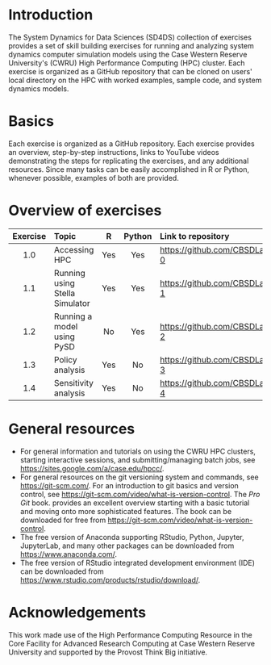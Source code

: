 # Introduction

The System Dynamics for Data Sciences (SD4DS) collection of exercises provides a set of skill building exercises for running and analyzing system dynamics computer simulation models using the Case Western Reserve University's (CWRU) High Performance Computing (HPC) cluster.  Each exercise is organized as a GitHub repository that can be cloned on users' local directory on the HPC with worked examples, sample code, and system dynamics models. 

# Basics

Each exercise is organized as a GitHub repository. Each exercise provides an overview, step-by-step instructions, links to YouTube videos demonstrating the steps for replicating the exercises, and any additional resources. Since many tasks can be easily accomplished in R or Python, whenever possible, examples of both are provided. 

# Overview of exercises

| Exercise     | Topic  | R     | Python | Link to repository |  
| :---:        |:-------| :---: | :---:  |:-------------------| 
| 1.0 | Accessing HPC | Yes | Yes | https://github.com/CBSDLab/sd4ds_1-0 |
| 1.1 | Running using Stella Simulator | Yes | Yes | https://github.com/CBSDLab/SD4DS_1-1 |
| 1.2 | Running a model using PySD | No | Yes | https://github.com/CBSDLab/SD4DS_1-2 |
| 1.3 | Policy analysis | Yes | No | https://github.com/CBSDLab/SD4DS_1-3 | 
| 1.4 | Sensitivity analysis | Yes | No | https://github.com/CBSDLab/SD4DS_1-4 |

# General resources

* For general information and tutorials on using the CWRU HPC clusters, starting interactive sessions, and submitting/managing batch jobs, see https://sites.google.com/a/case.edu/hpcc/. 
* For general resources on the git versioning system and commands, see https://git-scm.com/. For an  introduction to git basics and version control, see https://git-scm.com/video/what-is-version-control. The *Pro Git* book. provides an excellent overview starting with a basic tutorial and moving onto more sophisticated features. The book can be downloaded for free from https://git-scm.com/video/what-is-version-control.
* The free version of Anaconda supporting RStudio, Python, Jupyter, JupyterLab, and many other packages can be downloaded from https://www.anaconda.com/. 
* The free version of RStudio integrated development environment (IDE) can be downloaded from https://www.rstudio.com/products/rstudio/download/.  

# Acknowledgements

This work made use of the High Performance Computing Resource in the Core Facility for Advanced Research Computing at Case Western Reserve University and supported by the Provost Think Big initiative.  

